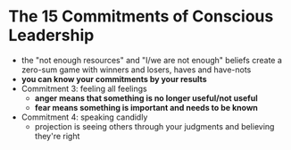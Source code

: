 # The 15 Commitments of Conscious Leadership

* the "not enough resources" and "I/we are not enough" beliefs create a zero-sum game with winners and losers, haves and have-nots
* **you can know your commitments by your results**
* Commitment 3: feeling all feelings
  * **anger means that something is no longer useful/not useful**
  * **fear means something is important and needs to be known**
* Commitment 4: speaking candidly
  * projection is seeing others through your judgments and believing they're right

